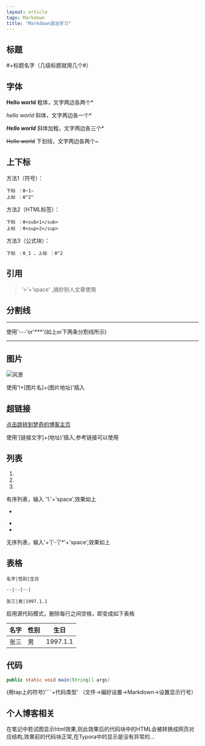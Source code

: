 ```yaml
---
layout: article 
tags: Markdown
title: "Markdown语法学习"
---
```


## 标题

#+标题名字（几级标题就用几个#）

## 字体

**Hello world** 粗体，文字两边各两个*

*hello world*  斜体，文字两边各一个*

***Hello world*** 斜体加粗，文字两边各三个*

~~Hello world~~ 下划线，文字两边各两个~

## 上下标

方法1（符号）：

```text
下标 ：θ~1~ 
上标 ：θ^2^
```

方法2（HTML标签）：

```text
下标 ：θ<sub>1</sub>
上标 ：θ<sup>2</sup>
```

方法3（公式块）：

```text
下标 ：θ_1 ，上标 ：θ^2
```



## 引用

>'>'+'space' ,摘抄别人文章使用

## 分割线

---

使用'---'or'***'(如上or下两条分割线所示)

***

## 图片

![风景](https://monkifantasy.me/blog/assets/风景)

使用'!+[图片名]+(图片地址)'插入

## 超链接

[点击跳转到梦奇的博客主页](https://MonkiFantasy.GitHub.io)

使用'[链接文字]+(地址)'插入,参考链接可以使用

## 列表

1. 
2.  
3.  

有序列表，输入 '1.'+'space',效果如上

+ 

- 
- 

 无序列表，输入'+'|'-'|'*'+'space',效果如上

## 表格



```text
名字|性别|生日

--|--|--|

张三|男|1997.1.1
```





启用源代码模式，删除每行之间空格，即变成如下表格

名字|性别|生日
--|--|--|
张三|男|1997.1.1

## 代码

```java
public static void main(String[] args)
```

(用tap上的符号)'```+代码类型' （文件->偏好设置->Markdown->设置显示行号）



## 个人博客相关

​	在笔记中若试图显示html效果,则此效果后的代码块中的HTML会被转换成网页对应结构,效果前的代码块正常,在Typora中的显示是没有异常的...

